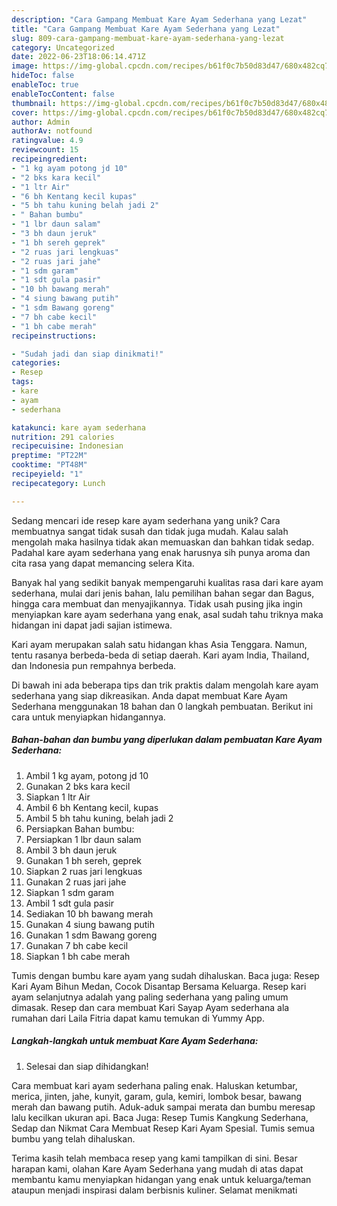 ```yaml
---
description: "Cara Gampang Membuat Kare Ayam Sederhana yang Lezat"
title: "Cara Gampang Membuat Kare Ayam Sederhana yang Lezat"
slug: 809-cara-gampang-membuat-kare-ayam-sederhana-yang-lezat
category: Uncategorized
date: 2022-06-23T18:06:14.471Z
image: https://img-global.cpcdn.com/recipes/b61f0c7b50d83d47/680x482cq70/kare-ayam-sederhana-foto-resep-utama.jpg
hideToc: false
enableToc: true
enableTocContent: false
thumbnail: https://img-global.cpcdn.com/recipes/b61f0c7b50d83d47/680x482cq70/kare-ayam-sederhana-foto-resep-utama.jpg
cover: https://img-global.cpcdn.com/recipes/b61f0c7b50d83d47/680x482cq70/kare-ayam-sederhana-foto-resep-utama.jpg
author: Admin
authorAv: notfound
ratingvalue: 4.9
reviewcount: 15
recipeingredient:
- "1 kg ayam potong jd 10"
- "2 bks kara kecil"
- "1 ltr Air"
- "6 bh Kentang kecil kupas"
- "5 bh tahu kuning belah jadi 2"
- " Bahan bumbu"
- "1 lbr daun salam"
- "3 bh daun jeruk"
- "1 bh sereh geprek"
- "2 ruas jari lengkuas"
- "2 ruas jari jahe"
- "1 sdm garam"
- "1 sdt gula pasir"
- "10 bh bawang merah"
- "4 siung bawang putih"
- "1 sdm Bawang goreng"
- "7 bh cabe kecil"
- "1 bh cabe merah"
recipeinstructions:

- "Sudah jadi dan siap dinikmati!"
categories:
- Resep
tags:
- kare
- ayam
- sederhana

katakunci: kare ayam sederhana 
nutrition: 291 calories
recipecuisine: Indonesian
preptime: "PT22M"
cooktime: "PT48M"
recipeyield: "1"
recipecategory: Lunch

---
```





Sedang mencari ide resep kare ayam sederhana yang unik? Cara membuatnya sangat tidak susah dan tidak juga mudah. Kalau salah mengolah maka hasilnya tidak akan memuaskan dan bahkan tidak sedap. Padahal kare ayam sederhana yang enak harusnya sih punya aroma dan cita rasa yang dapat memancing selera Kita.





Banyak hal yang sedikit banyak mempengaruhi kualitas rasa dari kare ayam sederhana, mulai dari jenis bahan, lalu pemilihan bahan segar dan Bagus, hingga cara membuat dan menyajikannya. Tidak usah pusing jika ingin menyiapkan kare ayam sederhana yang enak,      asal sudah tahu triknya maka hidangan ini dapat jadi sajian istimewa.














Kari ayam merupakan salah satu hidangan khas Asia Tenggara. Namun, tentu rasanya berbeda-beda di setiap daerah. Kari ayam India, Thailand, dan Indonesia pun rempahnya berbeda.






Di bawah ini ada beberapa tips dan trik praktis dalam mengolah kare ayam sederhana yang siap dikreasikan. Anda dapat membuat Kare Ayam Sederhana menggunakan 18 bahan dan 0 langkah pembuatan. Berikut ini cara untuk menyiapkan hidangannya.

<!--inarticleads1-->

##### Bahan-bahan dan bumbu yang diperlukan dalam pembuatan Kare Ayam Sederhana:

1. Ambil 1 kg ayam, potong jd 10
1. Gunakan 2 bks kara kecil
1. Siapkan 1 ltr Air
1. Ambil 6 bh Kentang kecil, kupas
1. Ambil 5 bh tahu kuning, belah jadi 2
1. Persiapkan  Bahan bumbu:
1. Persiapkan 1 lbr daun salam
1. Ambil 3 bh daun jeruk
1. Gunakan 1 bh sereh, geprek
1. Siapkan 2 ruas jari lengkuas
1. Gunakan 2 ruas jari jahe
1. Siapkan 1 sdm garam
1. Ambil 1 sdt gula pasir
1. Sediakan 10 bh bawang merah
1. Gunakan 4 siung bawang putih
1. Gunakan 1 sdm Bawang goreng
1. Gunakan 7 bh cabe kecil
1. Siapkan 1 bh cabe merah


Tumis dengan bumbu kare ayam yang sudah dihaluskan. Baca juga: Resep Kari Ayam Bihun Medan, Cocok Disantap Bersama Keluarga. Resep kari ayam selanjutnya adalah yang paling sederhana yang paling umum dimasak. Resep dan cara membuat Kari Sayap Ayam sederhana ala rumahan dari Laila Fitria dapat kamu temukan di Yummy App. 

<!--inarticleads2-->

##### Langkah-langkah untuk membuat Kare Ayam Sederhana:


1. Selesai dan siap dihidangkan!

Cara membuat kari ayam sederhana paling enak. Haluskan ketumbar, merica, jinten, jahe, kunyit, garam, gula, kemiri, lombok besar, bawang merah dan bawang putih. Aduk-aduk sampai merata dan bumbu meresap lalu kecilkan ukuran api. Baca Juga: Resep Tumis Kangkung Sederhana, Sedap dan Nikmat Cara Membuat Resep Kari Ayam Spesial. Tumis semua bumbu yang telah dihaluskan. 

Terima kasih telah membaca resep yang kami tampilkan di sini. Besar harapan kami, olahan Kare Ayam Sederhana yang mudah di atas dapat membantu kamu menyiapkan hidangan yang enak untuk keluarga/teman ataupun menjadi inspirasi dalam berbisnis kuliner. Selamat menikmati
